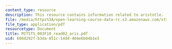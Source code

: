 ```yaml
---
content_type: resource
description: This resource contains information related to aristotle.
file: /media/https%3A/open-learning-course-data-rc.s3.amazonaws.com/sts-003-the-rise-of-modern-science-fall-2010/606d292fb3da851c14dd404e6b04b1e3_MITSTS_003F10_read02_aris.pdf
file_type: application/pdf
resourcetype: Document
title: MITSTS_003F10_read02_aris.pdf
uid: 606d292f-b3da-851c-14dd-404e6b04b1e3
---
```

